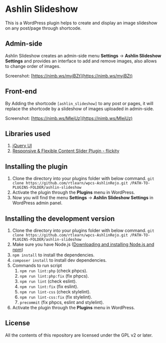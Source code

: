 # Ashlin Slideshow

This is a WordPress plugin helps to create and display an image slideshow on any post/page through shortcode.

## Admin-side

Ashlin Slideshow creates an admin-side menu **Settings** -> **Ashlin Slideshow Settings** and provides an interface to add and remove images, also allows to change order of images.

Screenshot: [https://nimb.ws/myiBZt](https://nimb.ws/myiBZt)

## Front-end

By Adding the shortcode `[ashlin_slideshow]` to any post or pages, it will replace the shortcode by a slideshow of images uploaded in admin-side.

Screenshot: [https://nimb.ws/MlejUz](https://nimb.ws/MlejUz)

## Libraries used

1. [jQuery UI](https://jqueryui.com/)
2. [Responsive & Flexible Content Slider Plugin - flickity](https://www.jqueryscript.net/slider/Responsive-Flexible-Content-Slider-Plugin-flickity.html)

## Installing the plugin

1. Clone the directory into your plugins folder with below command.
`git clone https://github.com/rtlearn/wpcs-AshlinRejo.git /PATH-TO-PLUGINS-FOLDER/ashlin-slideshow`
2. Activate the plugin through the **Plugins** menu in WordPress.
3. Now you will find the menu **Settings** -> **Ashlin Slideshow Settings** in WordPress admin panel.

## Installing the development version

1. Clone the directory into your plugins folder with below command.
   `git clone https://github.com/rtlearn/wpcs-AshlinRejo.git /PATH-TO-PLUGINS-FOLDER/ashlin-slideshow`
2. Make sure you have Node.js ([Downloading and installing Node.js and npm](https://docs.npmjs.com/downloading-and-installing-node-js-and-npm))
3. `npm install` to install the dependencies.
4. `composer install` to install dev dependencies.
5. Commands to run script 
   1. `npm run lint:php` (check phpcs).
   2. `npm run lint:php:fix` (fix phpcs).
   3. `npm run lint` (check eslint).
   4. `npm run lint:fix` (fix eslint).
   5. `npm run lint-css` (check stylelint).
   6. `npm run lint-css:fix` (fix stylelint).
   7. `precommit` (fix phpcs, eslint and stylelint).
6. Activate the plugin through the **Plugins** menu in WordPress.

## License
All the contents of this repository are licensed under the GPL v2 or later.